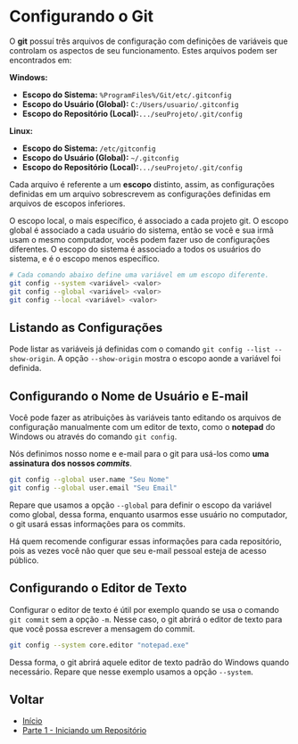 # Configurando o Git

O **git** possuí três arquivos de configuração com definições de variáveis que controlam os aspectos de seu funcionamento. Estes arquivos podem ser encontrados em:

**Windows:**

- **Escopo do Sistema:** `%ProgramFiles%/Git/etc/.gitconfig`
- **Escopo do Usuário (Global):** `C:/Users/usuario/.gitconfig`
- **Escopo do Repositório (Local):**`.../seuProjeto/.git/config`

**Linux:**

- **Escopo do Sistema:** `/etc/gitconfig`
- **Escopo do Usuário (Global):** `~/.gitconfig`
- **Escopo do Repositório (Local):**`.../seuProjeto/.git/config`

Cada arquivo é referente a um **escopo** distinto, assim, as configurações definidas em um arquivo sobrescrevem as configurações definidas em arquivos de escopos inferiores.

O escopo local, o mais específico, é associado a cada projeto git. O escopo global é associado a cada usuário do sistema, então se você e sua irmã usam o mesmo computador, vocês podem fazer uso de configurações diferentes. O escopo do sistema é associado a todos os usuários do sistema, e é o escopo menos específico.

```bash
# Cada comando abaixo define uma variável em um escopo diferente.
git config --system <variável> <valor>
git config --global <variável> <valor>
git config --local <variável> <valor>
```

## Listando as Configurações

Pode listar as variáveis já definidas com o comando `git config --list --show-origin`. A opção `--show-origin` mostra o escopo aonde a variável foi definida.


## Configurando o Nome de Usuário e E-mail

Você pode fazer as atribuições às variáveis tanto editando os arquivos de configuração manualmente com um editor de texto, como o **notepad** do Windows ou através do comando `git config`.

Nós definimos nosso nome e e-mail para o git para usá-los como **uma assinatura dos nossos *commits***.

```bash
git config --global user.name "Seu Nome"
git config --global user.email "Seu Email"
``` 

Repare que usamos a opção `--global` para definir o escopo da variável como global, dessa forma, enquanto usarmos esse usuário no computador, o git usará essas informações para os commits.

Há quem recomende configurar essas informações para cada repositório, pois as vezes você não quer que seu e-mail pessoal esteja de acesso público.

## Configurando o Editor de Texto

Configurar o editor de texto é útil por exemplo quando se usa o comando `git commit` sem a opção `-m`. Nesse caso, o git abrirá o editor de texto para que você possa escrever a mensagem do commit.

```bash
git config --system core.editor "notepad.exe"
```

Dessa forma, o git abrirá aquele editor de texto padrão do Windows quando necessário. Repare que nesse exemplo usamos a opção `--system`.

## Voltar

- [Início](../readme.md)
- [Parte 1 - Iniciando um Repositório](../Parte%201.md)